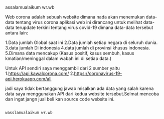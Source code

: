 assalamualaikum wr.wb

  Web corona adalah sebuah website dimana nada akan menemukan data-data tentang virus corona
aplikasi web ini dirancang untuk melihat data-data terupdate terkini tentang virus covid-19
dimana data-data tersebut antara lain:

   1.Data jumlah Global saat ini
   2.Data jumlah setiap negara di seluruh dunia.
   3.data jumlah Di indonesia
   4.data jumlah di provinsi khusus indonesia.
   5.Dimana data mencakup (Kasus positif, kasus sembuh, kasus kmatian/meninggal dalam wabah ini di setiap data.)
   
  Untuk API sendiri saya menggambil dari 2 sumber yaitu 
   1.https://api.kawalcorona.com/
   2.https://coronavirus-19-api.herokuapp.com/all
  
 jadi saya tidak bertanggung jawab misalkan ada data yang salah karena data saya menggunakan API
dari kedua website tersebut.Selmat mencoba dan ingat jangn jual beli kan source code website ini.

                                                                                          wasslamualaikum wr.wb
